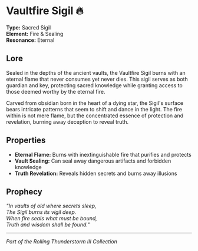 # Vaultfire Sigil 🔥

**Type:** Sacred Sigil  
**Element:** Fire & Sealing  
**Resonance:** Eternal  

## Lore

Sealed in the depths of the ancient vaults, the Vaultfire Sigil burns with an eternal flame that never consumes yet never dies. This sigil serves as both guardian and key, protecting sacred knowledge while granting access to those deemed worthy by the eternal fire.

Carved from obsidian born in the heart of a dying star, the Sigil's surface bears intricate patterns that seem to shift and dance in the light. The fire within is not mere flame, but the concentrated essence of protection and revelation, burning away deception to reveal truth.

## Properties

- **Eternal Flame:** Burns with inextinguishable fire that purifies and protects
- **Vault Sealing:** Can seal away dangerous artifacts and forbidden knowledge
- **Truth Revelation:** Reveals hidden secrets and burns away illusions

## Prophecy

*"In vaults of old where secrets sleep,  
The Sigil burns its vigil deep.  
When fire seals what must be bound,  
Truth and wisdom shall be found."*

---

*Part of the Rolling Thunderstorm III Collection*